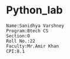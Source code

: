 # Python_lab
```
Name:Sanidhya Varshney
Program:Btech CS
Section:O
Roll No.:22
Faculty:Mr.Amir Khan
CPI:8.1
```
